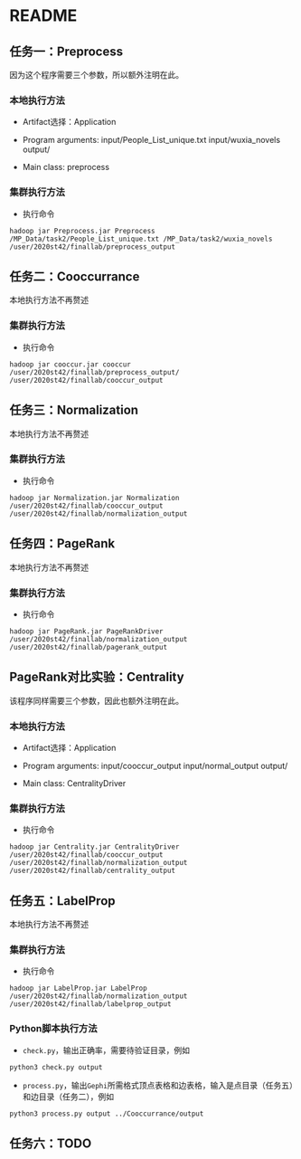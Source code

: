 # README

## 任务一：Preprocess

因为这个程序需要三个参数，所以额外注明在此。

### 本地执行方法

- Artifact选择：Application

- Program arguments: input/People_List_unique.txt input/wuxia_novels output/

- Main class: preprocess

### 集群执行方法

- 执行命令

```shell
hadoop jar Preprocess.jar Preprocess /MP_Data/task2/People_List_unique.txt /MP_Data/task2/wuxia_novels /user/2020st42/finallab/preprocess_output
```

## 任务二：Cooccurrance

本地执行方法不再赘述

### 集群执行方法

- 执行命令

```shell
hadoop jar cooccur.jar cooccur /user/2020st42/finallab/preprocess_output/ /user/2020st42/finallab/cooccur_output
```

## 任务三：Normalization

本地执行方法不再赘述

### 集群执行方法

- 执行命令

```shell
hadoop jar Normalization.jar Normalization /user/2020st42/finallab/cooccur_output /user/2020st42/finallab/normalization_output
```

## 任务四：PageRank

本地执行方法不再赘述

### 集群执行方法

- 执行命令

```shell
hadoop jar PageRank.jar PageRankDriver /user/2020st42/finallab/normalization_output /user/2020st42/finallab/pagerank_output
```

## PageRank对比实验：Centrality

该程序同样需要三个参数，因此也额外注明在此。

### 本地执行方法

- Artifact选择：Application

- Program arguments: input/cooccur_output input/normal_output output/

- Main class: CentralityDriver

### 集群执行方法

- 执行命令

```shell
hadoop jar Centrality.jar CentralityDriver /user/2020st42/finallab/cooccur_output /user/2020st42/finallab/normalization_output /user/2020st42/finallab/centrality_output
```

## 任务五：LabelProp

本地执行方法不再赘述

### 集群执行方法

- 执行命令

```shell
hadoop jar LabelProp.jar LabelProp /user/2020st42/finallab/normalization_output /user/2020st42/finallab/labelprop_output
```

### Python脚本执行方法

- `check.py`，输出正确率，需要待验证目录，例如

```shell
python3 check.py output
```

- `process.py`，输出`Gephi`所需格式顶点表格和边表格，输入是点目录（任务五）和边目录（任务二），例如

```shell
python3 process.py output ../Cooccurrance/output
```

## 任务六：TODO
